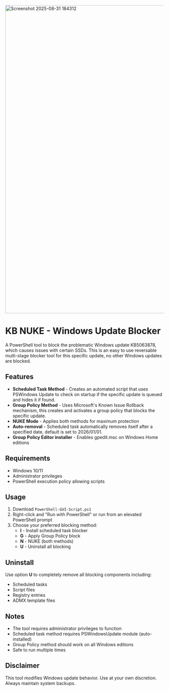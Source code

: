 <img width="1268" height="978" alt="Screenshot 2025-08-31 184312" src="https://github.com/user-attachments/assets/3ca18458-839f-4f20-bfbc-d1f74ace3769" />


# KB NUKE - Windows Update Blocker

A PowerShell tool to block the problematic Windows update KB5063878, which causes issues with certain SSDs.
This is an easy to use reversable multi-stage blocker tool for this specific update, no other Windows updates are blocked. 


## Features

- **Scheduled Task Method** - Creates an automated script that uses PSWindows Update to check on startup if the specific update is queued and hides it if found.
- **Group Policy Method** - Uses Microsoft's Known Issue Rollback mechanism, this creates and activates a group policy that blocks the specific update. 
- **NUKE Mode** - Applies both methods for maximum protection  
- **Auto-removal** - Scheduled task automatically removes itself after a specified date, default is set to 2026/01/01.  
- **Group Policy Editor installer** - Enables gpedit.msc on Windows Home editions  

## Requirements

- Windows 10/11  
- Administrator privileges  
- PowerShell execution policy allowing scripts  

## Usage

1. Download `PowerShell-GUI-Script.ps1`  
2. Right-click and "Run with PowerShell" or run from an elevated PowerShell prompt  
3. Choose your preferred blocking method:  
   - **I** - Install scheduled task blocker  
   - **G** - Apply Group Policy block  
   - **N** - NUKE (both methods)  
   - **U** - Uninstall all blocking  

## Uninstall

Use option **U** to completely remove all blocking components including:

- Scheduled tasks  
- Script files  
- Registry entries  
- ADMX template files  

## Notes

- The tool requires administrator privileges to function  
- Scheduled task method requires PSWindowsUpdate module (auto-installed)  
- Group Policy method should work on all Windows editions  
- Safe to run multiple times  

## Disclaimer

This tool modifies Windows update behavior. Use at your own discretion. Always maintain system backups.
